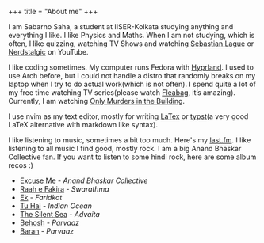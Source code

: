 +++
title = "About me"
+++

I am Sabarno Saha, a student at IISER-Kolkata studying anything and everything I like. I like Physics and Maths. When I am not studying, which 
is often, I like quizzing, watching TV Shows and watching [Sebastian Lague](https://www.youtube.com/user/Cercopithecan) or [Nerdstalgic](https://www.youtube.com/@Nerdstalgic) on YouTube.



I like coding sometimes. My computer runs Fedora with [Hyprland](https://github.com/hyprwm/Hyprland). I used to use Arch before, but I could not handle a distro that randomly breaks on my laptop when I try to do actual work(which is not often). I spend quite a lot of my free time watching TV series(please watch [Fleabag](https://www.imdb.com/title/tt5687612/), it’s amazing). Currently, I am watching [Only Murders in the Building](https://www.imdb.com/title/tt11691774/).

I use nvim as my text editor, mostly for writing [LaTex](https://www.latex-project.org/)  or [typst](https://typst.app/)(a very good LaTeX alternative with markdown like syntax). 

I like listening to music, sometimes a bit too much. Here's my [last.fm](https://www.last.fm/user/Sab2004). I like listening to all music I find good, mostly rock. I am a big Anand Bhaskar Collective fan. If you want to listen to some hindi rock, here are some album recos :)
+ [Excuse Me](https://open.spotify.com/album/50icgteSOMD36RFcc7980m) - *Anand Bhaskar Collective*
+ [Raah e Fakira](https://open.spotify.com/album/3cq365TibcTJkm9ck4SH3v) - *Swarathma*
+ [Ek](https://open.spotify.com/album/49T1gImMX4eNyMpF76UAIS) - *Faridkot*
+ [Tu Hai](https://open.spotify.com/album/79RksAuwCLYQdhFnk2HpT6) - *Indian Ocean*
+ [The Silent Sea](https://open.spotify.com/album/3EnuabTWwljjKXRfjyePy3) - *Advaita*
+ [Behosh](https://open.spotify.com/album/4MVMFJebPTeT3fGGy4prRs) - *Parvaaz*
+ [Baran](https://open.spotify.com/album/55GDDioOnYUTA3NtfZcqMx) - *Parvaaz*
